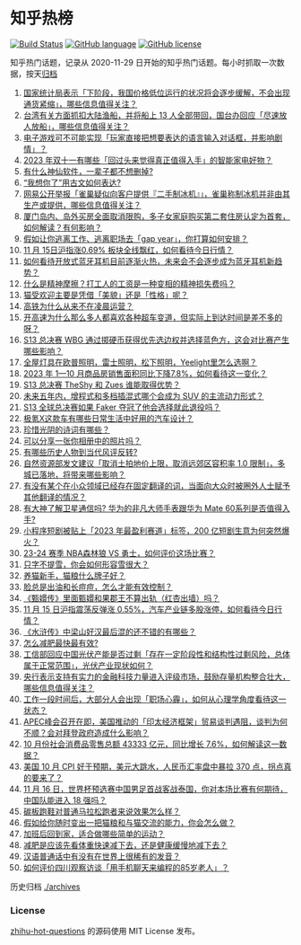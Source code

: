 # 知乎热榜
[![Build Status](https://github.com/ToWeLong/zhihu-hot-questions/workflows/CI/badge.svg)](https://github.com/ToWeLong/zhihu-hot-questions/actions)
[![GitHub language](https://img.shields.io/badge/language-golang-orange.svg)](https://golang.org/)
[![GitHub license](https://img.shields.io/github/license/ToWeLong/zhihu-hot-questions)](https://github.com/ToWeLong/zhihu-hot-questions/blob/main/LICENSE)

知乎热门话题，记录从 2020-11-29 日开始的知乎热门话题。每小时抓取一次数据，按天[归档](./archives)

<!-- BEGIN -->

1. [国家统计局表示「下阶段，我国价格低位运行的状况将会逐步缓解，不会出现通货紧缩」，哪些信息值得关注？](https://www.zhihu.com/question/630265236)
1. [台湾有关方面抓扣大陆渔船，并将船上 13 人全部带回，国台办回应「尽速放人放船」，哪些信息值得关注？](https://www.zhihu.com/question/630267595)
1. [电子游戏可不可能实现「玩家直接把想要表达的语言输入对话框，并影响剧情」？](https://www.zhihu.com/question/628394041)
1. [2023 年双十一有哪些「回过头来觉得真正值得入手」的智能家电好物？](https://www.zhihu.com/question/625922028)
1. [有什么神仙软件，一辈子都不想删掉?](https://www.zhihu.com/question/531406321)
1. [“我想你了”用古文如何表达?](https://www.zhihu.com/question/630136875)
1. [网易公开举报「雀巢疑似向客户提供『二手制冰机』」，雀巢称制冰机并非由其生产或提供，哪些信息值得关注？](https://www.zhihu.com/question/630142776)
1. [厦门岛内、岛外买房全面取消限购，多子女家庭购买第二套住房认定为首套，如何解读？有何影响？](https://www.zhihu.com/question/630317984)
1. [假如让你逃离工作、逃离职场去「gap year」，你打算如何安排？](https://www.zhihu.com/question/630020779)
1. [11 月 15日沪指涨0.69% 板块全线飘红，如何看待今日行情？](https://www.zhihu.com/question/630258530)
1. [如何看待开放式蓝牙耳机目前逐渐火热，未来会不会逐步成为蓝牙耳机新趋势？](https://www.zhihu.com/question/614885970)
1. [什么是精神摩擦？打工人的工资是一种变相的精神损失费吗？](https://www.zhihu.com/question/630175273)
1. [猫受欢迎主要是凭借「美貌」还是「性格」呢？](https://www.zhihu.com/question/625148399)
1. [高铁为什么从来不在凌晨运营？](https://www.zhihu.com/question/629621988)
1. [开高速为什么那么多人都喜欢各种超车变道，但实际上到达时间是差不多的呀？](https://www.zhihu.com/question/629080147)
1. [S13 总决赛 WBG 通过掷硬币获得优先选边权并选择蓝色方，这会对比赛产生哪些影响？](https://www.zhihu.com/question/630295129)
1. [全屋灯具在欧普照明，雷士照明，松下照明，Yeelight里怎么选啊？](https://www.zhihu.com/question/420533489)
1. [2023 年 1—10 月商品房销售面积同比下降7.8%，如何看待这一变化？](https://www.zhihu.com/question/630263622)
1. [S13 总决赛 TheShy 和 Zues 谁能取得优势？](https://www.zhihu.com/question/629945681)
1. [未来五年内，增程式和多档插混式哪个会成为 SUV 的主流动力形式？](https://www.zhihu.com/question/630280344)
1. [S13 全球总决赛如果 Faker 夺冠了他会选择就此退役吗？](https://www.zhihu.com/question/629950698)
1. [极氪X这款车有哪些日常生活中好用的汽车设计？](https://www.zhihu.com/question/630281057)
1. [珍惜光阴的诗词有哪些？](https://www.zhihu.com/question/630193683)
1. [可以分享一张你相册中的照片吗？](https://www.zhihu.com/question/617746009)
1. [有哪些历史人物到当代风评反转?](https://www.zhihu.com/question/607294755)
1. [自然资源部发文建议「取消土拍地价上限，取消远郊区容积率 1.0 限制」，多城已落地，将带来哪些影响？](https://www.zhihu.com/question/626502271)
1. [有没有某个在小众领域已经存在固定翻译的词，当面向大众时被圈外人士赋予其他翻译的情况？](https://www.zhihu.com/question/629783329)
1. [有大神了解卫星通信吗? 华为的非凡大师手表跟华为 Mate 60系列是否值得入手?](https://www.zhihu.com/question/630288639)
1. [小程序短剧被贴上「2023 年最盈利赛道」标签，200 亿短剧生意为何突然爆火？](https://www.zhihu.com/question/630121953)
1. [23-24 赛季 NBA森林狼 VS 勇士，如何评价这场比赛？](https://www.zhihu.com/question/630264182)
1. [只字不提雪，你会如何形容雪很大？](https://www.zhihu.com/question/630125197)
1. [养猫新手，猫粮什么牌子好？](https://www.zhihu.com/question/629563606)
1. [脸总是出油和长痘痘，怎么才能有效控制？](https://www.zhihu.com/question/628218206)
1. [《甄嬛传》里面甄嬛和果郡王不算出轨（红杏出墙）吗？](https://www.zhihu.com/question/629596433)
1. [11 月 15 日沪指震荡反弹涨 0.55%，汽车产业链多股涨停，如何看待今日行情？](https://www.zhihu.com/question/630258311)
1. [《水浒传》中梁山好汉最后混的还不错的有哪些？](https://www.zhihu.com/question/629960904)
1. [怎么减肥最快最有效?](https://www.zhihu.com/question/630043795)
1. [工信部回应中国光伏产能是否过剩「存在一定阶段性和结构性过剩风险，总体属于正常范围」，光伏产业现状如何？](https://www.zhihu.com/question/630284209)
1. [央行表示支持有实力的金融科技力量进入评级市场，鼓励存量机构整合壮大，哪些信息值得关注？](https://www.zhihu.com/question/630193459)
1. [工作一段时间后，大部分人会出现「职场心霾」，如何从心理学角度看待这一状态？](https://www.zhihu.com/question/630020658)
1. [APEC峰会召开在即，美国推动的「印太经济框架」贸易谈判遇阻，谈判为何不顺？会对拜登政府造成什么影响？](https://www.zhihu.com/question/630155166)
1. [10 月份社会消费品零售总额 43333 亿元，同比增长 7.6%，如何解读这一数据？](https://www.zhihu.com/question/630261110)
1. [美国 10 月 CPI 好于预期，美元大跳水，人民币汇率盘中暴拉 370 点，拐点真的要来了？](https://www.zhihu.com/question/630256615)
1. [11 月 16 日，世界杯预选赛中国男足首战客战泰国，你对本场比赛有何期待，中国队能进入 18 强吗？](https://www.zhihu.com/question/630291236)
1. [碳板跑鞋对普通马拉松跑者来说效果怎么样？](https://www.zhihu.com/question/629323889)
1. [假如给你随时变出一把猫粮和与猫交流的能力，你会怎么做？](https://www.zhihu.com/question/626548962)
1. [加班后回到家，适合做哪些简单的运动？](https://www.zhihu.com/question/630059675)
1. [减肥是应该先看体重快速减下去，还是健康缓慢地减下去？](https://www.zhihu.com/question/629553777)
1. [汉语普通话中有没有在世界上很稀有的发音？](https://www.zhihu.com/question/429446748)
1. [如何评价四川观察访谈「用手机聊天来编程的85岁老人」？](https://www.zhihu.com/question/630267717)

<!-- END -->

历史归档 [./archives](./archives)


### License
[zhihu-hot-questions](https://github.com/towelong/zhihu-hot-questions) 的源码使用 MIT License 发布。